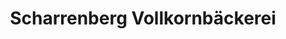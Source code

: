 ---
title: "Scharrenberg Vollkornbäckerei"
url: /oetwil-am-see/scharrenberg-vollkornbaeckerei/
shop: Bäckerei
---